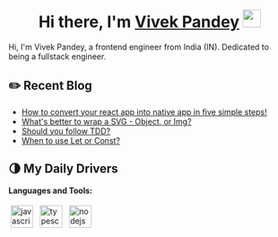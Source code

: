 <h1 align="center">Hi there, I'm <a href="https://vivekpandey.in/" target="_blank">Vivek Pandey</a> <img
src="https://github.com/blackcater/blackcater/raw/main/images/Hi.gif" height="32" /></h1>

Hi, I'm Vivek Pandey, a frontend engineer from India (IN). Dedicated to being a fullstack engineer.

## ✏️ Recent Blog

- <a href='https://blog.vivekpandey.in/covert-your-react-app-into-native-app-android-and-ios' target='_blank'>How to convert your react app into native app in five simple steps!</a> 
- <a href='https://blog.vivekpandey.in/whats-better-to-wrap-a-svg-object-or-img' target='_blank'>What's better to wrap a SVG - Object, or Img?</a>
- <a href='https://blog.vivekpandey.in/should-you-follow-tdd' target='_blank'>Should you follow TDD?</a> 
- <a href='https://blog.vivekpandey.in/what-to-use-let-or-const' target='_blank'>When to use Let or Const?</a> 

## 🌗 My Daily Drivers

**Languages and Tools:**

<p>
<img src="https://github.com/blackcater/blackcater/raw/main/images/logo-javascript.svg" height="40" style="vertical-align:down; margin:4px" alt="javascript">
<img src="https://github.com/blackcater/blackcater/raw/main/images/logo-typescript.svg" height="40" style="vertical-align:down; margin:4px" alt="typescript">
<img src="https://github.com/blackcater/blackcater/raw/main/images/logo-nodejs.svg" height="40" style="vertical-align:down; margin:4px" alt="nodejs">
</p>

